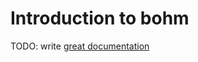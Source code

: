 # Introduction to bohm

TODO: write [great documentation](http://jacobian.org/writing/what-to-write/)
